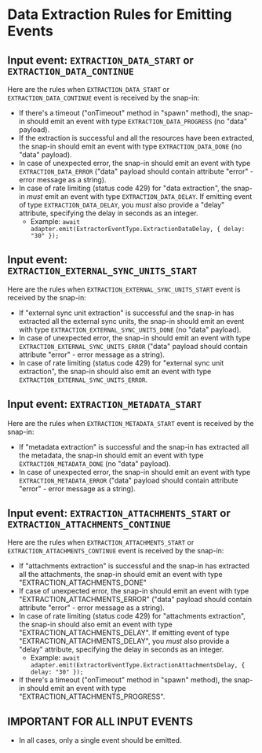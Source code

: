 # Data Extraction Rules for Emitting Events

## Input event: `EXTRACTION_DATA_START` or `EXTRACTION_DATA_CONTINUE`

Here are the rules when `EXTRACTION_DATA_START` or `EXTRACTION_DATA_CONTINUE` event is received by the snap-in:

- If there's a timeout ("onTimeout" method in "spawn" method), the snap-in should emit an event with type `EXTRACTION_DATA_PROGRESS` (no "data" payload).
- If the extraction is successful and all the resources have been extracted, the snap-in should emit an event with type `EXTRACTION_DATA_DONE` (no "data" payload).
- In case of unexpected error, the snap-in should emit an event with type `EXTRACTION_DATA_ERROR` ("data" payload should contain attribute "error" - error message as a string).
- In case of rate limiting (status code 429) for "data extraction", the snap-in *must* emit an event with type `EXTRACTION_DATA_DELAY`. If emitting event of type `EXTRACTION_DATA_DELAY`, you *must* also provide a "delay" attribute, specifying the delay in seconds as an integer.
  - Example: `await adapter.emit(ExtractorEventType.ExtractionDataDelay, { delay: "30" });`

## Input event: `EXTRACTION_EXTERNAL_SYNC_UNITS_START`

Here are the rules when `EXTRACTION_EXTERNAL_SYNC_UNITS_START` event is received by the snap-in:

- If "external sync unit extraction" is successful and the snap-in has extracted all the external sync units, the snap-in should emit an event with type `EXTRACTION_EXTERNAL_SYNC_UNITS_DONE` (no "data" payload).
- In case of unexpected error, the snap-in should emit an event with type `EXTRACTION_EXTERNAL_SYNC_UNITS_ERROR` ("data" payload should contain attribute "error" - error message as a string).
- In case of rate limiting (status code 429) for "external sync unit extraction", the snap-in should also emit an event with type `EXTRACTION_EXTERNAL_SYNC_UNITS_ERROR`.

## Input event: `EXTRACTION_METADATA_START`

Here are the rules when `EXTRACTION_METADATA_START` event is received by the snap-in:
- If "metadata extraction" is successful and the snap-in has extracted all the metadata, the snap-in should emit an event with type `EXTRACTION_METADATA_DONE` (no "data" payload).
- In case of unexpected error, the snap-in should emit an event with type `EXTRACTION_METADATA_ERROR` ("data" payload should contain attribute "error" - error message as a string).

## Input event: `EXTRACTION_ATTACHMENTS_START` or `EXTRACTION_ATTACHMENTS_CONTINUE`

Here are the rules when `EXTRACTION_ATTACHMENTS_START` or `EXTRACTION_ATTACHMENTS_CONTINUE` event is received by the snap-in:
- If "attachments extraction" is successful and the snap-in has extracted all the attachments, the snap-in should emit an event with type "EXTRACTION_ATTACHMENTS_DONE"
- If case of unexpected error, the snap-in should emit an event with type "EXTRACTION_ATTACHMENTS_ERROR" ("data" payload should contain attribute "error" - error message as a string).
- In case of rate limiting (status code 429) for "attachments extraction", the snap-in should also emit an event with type "EXTRACTION_ATTACHMENTS_DELAY". If emitting event of type "EXTRACTION_ATTACHMENTS_DELAY", you *must* also provide a "delay" attribute, specifying the delay in seconds as an integer.
  - Example: `await adapter.emit(ExtractorEventType.ExtractionAttachmentsDelay, { delay: "30" });`
- If there's a timeout ("onTimeout" method in "spawn" method), the snap-in should emit an event with type "EXTRACTION_ATTACHMENTS_PROGRESS".


## IMPORTANT FOR ALL INPUT EVENTS

- In all cases, only a single event should be emitted.